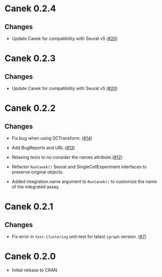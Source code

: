 # Canek 0.2.4

## Changes

- Update Canek for compatibility with Seurat v5 ([#20](https://github.com/MartinLoza/Canek/issues/20))

# Canek 0.2.3

## Changes

- Update Canek for compatibility with Seurat v5 ([#20](https://github.com/MartinLoza/Canek/issues/20))

# Canek 0.2.2

## Changes

- Fix bug when using SCTransform.
([#14](https://github.com/MartinLoza/Canek/issues/14))

- Add BugReports and URL.([#13](https://github.com/MartinLoza/Canek/pull/13))

- Relaxing tests to no consider the names attribute.([#12](https://github.com/MartinLoza/Canek/issues/12))

- Refactor `RunCanek()` Seurat and SingleCellExperiment interfaces to preserve original objects.

- Added integration.name argument to `RunCanek()` to customize the name of the integrated assay.

# Canek 0.2.1

## Changes

- Fix error in `test-Clustering` unit-test for latest `igraph` version. ([#7](https://github.com/MartinLoza/Canek/issues/7))

# Canek 0.2.0

- Initial release to CRAN
